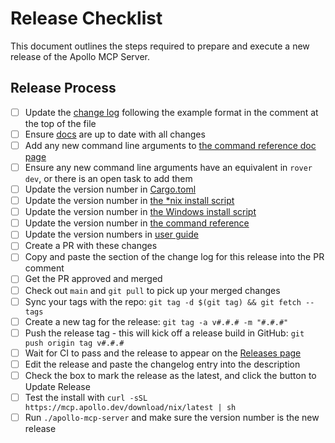 # Release Checklist

This document outlines the steps required to prepare and execute a new release of the Apollo MCP Server.

## Release Process

- [ ] Update the [change log](./CHANGELOG.md) following the example format in the comment at the top of the file
- [ ] Ensure [docs](./docs/source/) are up to date with all changes
- [ ] Add any new command line arguments to [the command reference doc page](./docs/source/command-reference.mdx)
- [ ] Ensure any new command line arguments have an equivalent in `rover dev`, or there is an open task to add them
- [ ] Update the version number in [Cargo.toml](./Cargo.toml)
- [ ] Update the version number in [the *nix install script](./scripts/nix/install.sh)
- [ ] Update the version number in [the Windows install script](./scripts/windows/install.ps1)
- [ ] Update the version number in [the command reference](./docs/source/command-reference.mdx)
- [ ] Update the version numbers in [user guide](./docs/source/guides/index.mdx)
- [ ] Create a PR with these changes
- [ ] Copy and paste the section of the change log for this release into the PR comment
- [ ] Get the PR approved and merged
- [ ] Check out `main` and `git pull` to pick up your merged changes
- [ ] Sync your tags with the repo: `git tag -d $(git tag) && git fetch --tags`
- [ ] Create a new tag for the release: `git tag -a v#.#.# -m "#.#.#"`
- [ ] Push the release tag - this will kick off a release build in GitHub: `git push origin tag v#.#.#`
- [ ] Wait for CI to pass and the release to appear on the [Releases page](https://github.com/apollographql/apollo-mcp-server/releases)
- [ ] Edit the release and paste the changelog entry into the description
- [ ] Check the box to mark the release as the latest, and click the button to Update Release
- [ ] Test the install with `curl -sSL https://mcp.apollo.dev/download/nix/latest | sh`
- [ ] Run `./apollo-mcp-server` and make sure the version number is the new release
